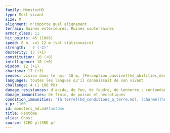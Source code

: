 ```yaml
---
family: MonsterHD
type: Mort-vivant
size: M
alignment: n'importe quel alignement
terrain: Ruines extérieures, Ruines souterraines
armor_class: 11
hit_points: 45 (10d8)
speed: 0 m, vol 12 m (vol stationnaire)
strength: ' 7 (-2)'
dexterity: 13 (+1)
constitution: 10 (+0)
intelligence: 10 (+0)
wisdom: 12 (+1)
charisma: 17 (+3)
senses: vision dans le noir 18 m, [Perception passive](hd_abilities_dexterity_perception_passive.md) 11
languages: toutes les langues qu'il connaissait de son vivant
challenge: 4 (1 100 PX)
damage_resistances: d'acide, de feu, de foudre, de tonnerre ; contondants, perforants et tranchants infligés par des attaques non-magiques
damage_immunities: de froid, de poison et nécrotiques
condition_immunities: '[à terre](hd_conditions_a_terre.md), [charmé](hd_conditions_charme.md), [empoigné](hd_conditions_empoigne.md), [empoisonné](hd_conditions_empoisonne.md), [épuisé](hd_conditions_fatigue_et_epuisement.md), [entravé](hd_conditions_entrave.md), [paralysé](hd_conditions_paralyse.md), [pétrifié](hd_conditions_petrifie.md) et [terrorisé](hd_conditions_terrorise.md)'
x_p: 1100
id: monsters_hd.md#fantôme
title: Fantôme
alias: Ghost
source: (CEO p)(SRD p)
---
```



